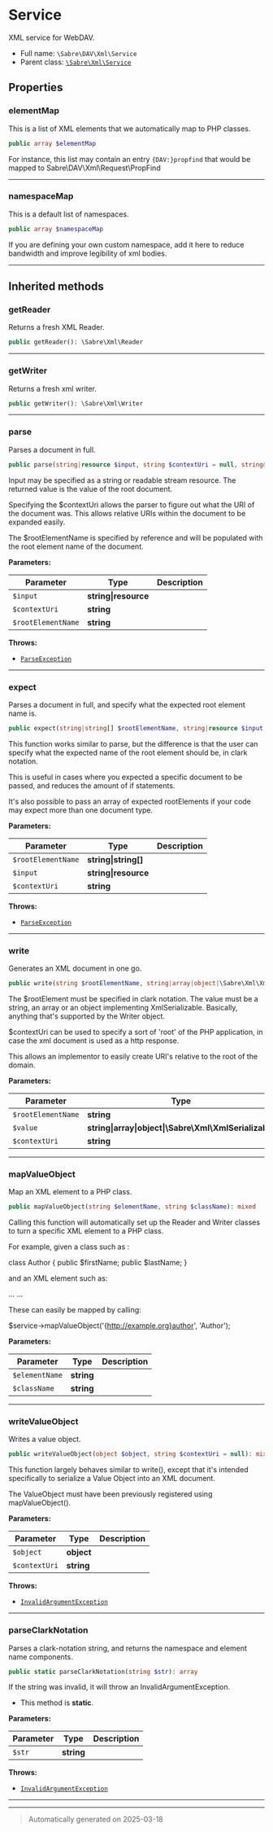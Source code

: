 
# Service

XML service for WebDAV.



* Full name: `\Sabre\DAV\Xml\Service`
* Parent class: [`\Sabre\Xml\Service`](../../Xml/Service.md)



## Properties


### elementMap

This is a list of XML elements that we automatically map to PHP classes.

```php
public array $elementMap
```

For instance, this list may contain an entry `{DAV:}propfind` that would
be mapped to Sabre\DAV\Xml\Request\PropFind




***

### namespaceMap

This is a default list of namespaces.

```php
public array $namespaceMap
```

If you are defining your own custom namespace, add it here to reduce
bandwidth and improve legibility of xml bodies.




***



## Inherited methods


### getReader

Returns a fresh XML Reader.

```php
public getReader(): \Sabre\Xml\Reader
```












***

### getWriter

Returns a fresh xml writer.

```php
public getWriter(): \Sabre\Xml\Writer
```












***

### parse

Parses a document in full.

```php
public parse(string|resource $input, string $contextUri = null, string& $rootElementName = null): array|object|string
```

Input may be specified as a string or readable stream resource.
The returned value is the value of the root document.

Specifying the $contextUri allows the parser to figure out what the URI
of the document was. This allows relative URIs within the document to be
expanded easily.

The $rootElementName is specified by reference and will be populated
with the root element name of the document.






**Parameters:**

| Parameter | Type | Description |
|-----------|------|-------------|
| `$input` | **string&#124;resource** |  |
| `$contextUri` | **string** |  |
| `$rootElementName` | **string** |  |




**Throws:**

- [`ParseException`](../../Xml/ParseException.md)



***

### expect

Parses a document in full, and specify what the expected root element
name is.

```php
public expect(string|string[] $rootElementName, string|resource $input, string $contextUri = null): array|object|string
```

This function works similar to parse, but the difference is that the
user can specify what the expected name of the root element should be,
in clark notation.

This is useful in cases where you expected a specific document to be
passed, and reduces the amount of if statements.

It's also possible to pass an array of expected rootElements if your
code may expect more than one document type.






**Parameters:**

| Parameter | Type | Description |
|-----------|------|-------------|
| `$rootElementName` | **string&#124;string[]** |  |
| `$input` | **string&#124;resource** |  |
| `$contextUri` | **string** |  |




**Throws:**

- [`ParseException`](../../Xml/ParseException.md)



***

### write

Generates an XML document in one go.

```php
public write(string $rootElementName, string|array|object|\Sabre\Xml\XmlSerializable $value, string $contextUri = null): string
```

The $rootElement must be specified in clark notation.
The value must be a string, an array or an object implementing
XmlSerializable. Basically, anything that's supported by the Writer
object.

$contextUri can be used to specify a sort of 'root' of the PHP application,
in case the xml document is used as a http response.

This allows an implementor to easily create URI's relative to the root
of the domain.






**Parameters:**

| Parameter | Type | Description |
|-----------|------|-------------|
| `$rootElementName` | **string** |  |
| `$value` | **string&#124;array&#124;object&#124;\Sabre\Xml\XmlSerializable** |  |
| `$contextUri` | **string** |  |





***

### mapValueObject

Map an XML element to a PHP class.

```php
public mapValueObject(string $elementName, string $className): mixed
```

Calling this function will automatically set up the Reader and Writer
classes to turn a specific XML element to a PHP class.

For example, given a class such as :

class Author {
  public $firstName;
  public $lastName;
}

and an XML element such as:

<author xmlns="http://example.org/ns">
  <firstName>...</firstName>
  <lastName>...</lastName>
</author>

These can easily be mapped by calling:

$service->mapValueObject('{http://example.org}author', 'Author');






**Parameters:**

| Parameter | Type | Description |
|-----------|------|-------------|
| `$elementName` | **string** |  |
| `$className` | **string** |  |





***

### writeValueObject

Writes a value object.

```php
public writeValueObject(object $object, string $contextUri = null): mixed
```

This function largely behaves similar to write(), except that it's
intended specifically to serialize a Value Object into an XML document.

The ValueObject must have been previously registered using
mapValueObject().






**Parameters:**

| Parameter | Type | Description |
|-----------|------|-------------|
| `$object` | **object** |  |
| `$contextUri` | **string** |  |




**Throws:**

- [`InvalidArgumentException`](../../../InvalidArgumentException.md)



***

### parseClarkNotation

Parses a clark-notation string, and returns the namespace and element
name components.

```php
public static parseClarkNotation(string $str): array
```

If the string was invalid, it will throw an InvalidArgumentException.

* This method is **static**.




**Parameters:**

| Parameter | Type | Description |
|-----------|------|-------------|
| `$str` | **string** |  |




**Throws:**

- [`InvalidArgumentException`](../../../InvalidArgumentException.md)



***


***
> Automatically generated on 2025-03-18
